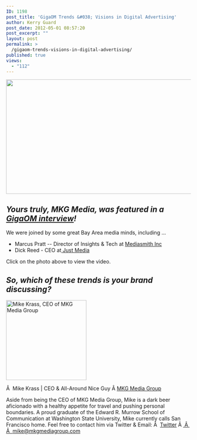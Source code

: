 ```yaml
---
ID: 1198
post_title: 'GigaOM Trends &#038; Visions in Digital Advertising'
author: Kerry Guard
post_date: 2012-05-01 08:57:20
post_excerpt: ""
layout: post
permalink: >
  /gigaom-trends-visions-in-digital-advertising/
published: true
views:
  - "112"
---
```

<p style="text-align: center;"><a href="http://www.youtube.com/watch?v=Q_OBPrt1g2w&amp;feature=youtu.be"><img class="wp-image-1200 aligncenter" title="gigaom trends" src="http://mkgmediagroup.com/wp-content/uploads/2012/04/gigaom-trends.png" alt="" width="512" height="312" /></a></p>

<h2><em>Yours truly, MKG Media, was featured in a <a href="http://www.youtube.com/watch?v=Q_OBPrt1g2w&amp;feature=youtu.be" target="_blank">GigaOM interview</a>!</em></h2>
We were joined by some great Bay Area media minds, including ...
<ul>
	<li>Marcus Pratt -- Director of Insights &amp; Tech at <a href="http://www.mediasmith.com/" target="_blank">Mediasmith Inc</a></li>
	<li>Dick Reed - CEO at<a href="http://justmedia.com" target="_blank"> Just Media</a></li>
</ul>
Click on the photo above to view the video.
<h2><em>So, which of these trends is your brand discussing?</em></h2>

<img src="http://mkgmediagroup.com/wp-content/uploads/2011/08/mk_median_bw_head.jpeg" alt="Mike Krass, CEO of MKG Media Group" width="219" height="218" class="alignleft size-full wp-image-1794" />

Â  <span itemprop="jobTitle">Mike Krass | CEO & All-Around Nice Guy</span>
Â <a href="http://www.mkgmediagroup.com" itemprop="url">MKG Media Group</a>
</span>

Aside from being the CEO of MKG Media Group, Mike is a dark beer aficionado with a healthy appetite for travel and pushing personal boundaries. A proud graduate of the Edward R. Murrow School of Communication at Washington State University, Mike currently calls San Francisco home. Feel free to contact him via Twitter & Email:
Â  <a href="http://www.twitter.com/mikekrass" itemprop="url">Twitter</a>
Â <a href="mailto:mike@mkgmediagroup.com" itemprop="email">
Â  Â  mike@mkgmediagroup.com</a>
</div>